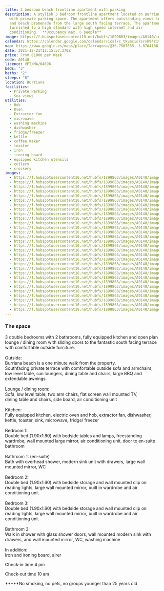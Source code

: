 ```yaml
---
title: 3 bedroom beach frontline apartment with parking
description: A stylish 3 bedroom frontline apartment located on Burriana Beach
  with private parking space. The apartment offers outstanding views to the sea
  and beach promenade from the large south facing terrace. The apartment is well
  furnished to a high standard with high speed internet and air
  conditioning.  **Occupancy max. 6 people**
image: https://f.hubspotusercontent10.net/hubfs/1899863/images/A0140/image-01.jpg
calendar: https://calendar.google.com/calendar/ical/c_tkvmcio7srvh94r1v8jaio7h04%40group.calendar.google.com/public/basic.ics
map: https://www.google.es/maps/place/Tarragona/@36.7507885,-3.8704138,17z/data=!3m1!4b1!4m5!3m4!1s0xd722501cdf27cc1:0x53bdc6391368bdfc!8m2!3d36.7506585!4d-3.8681241
date: 2021-12-21T12:15:57.370Z
price: From €1000 per Week
code: A0140
licence: VFT/MA/04696
beds: "3"
baths: "2"
sleeps: "6"
location: Burriana
facilities:
  - Private Parking
  - Sea views
utilities:
  - Hob
  - Oven
  - Extractor fan
  - microwave
  - washing machine
  - dishwasher
  - fridge/freezer
  - kettle
  - coffee maker
  - toaster
  - iron
  - ironing board
  - equipped kitchen utensils
  - cutlery
  - crockery
images:
  - https://f.hubspotusercontent10.net/hubfs/1899863/images/A0140/image-1.jpg
  - https://f.hubspotusercontent10.net/hubfs/1899863/images/A0140/image-2.jpg
  - https://f.hubspotusercontent10.net/hubfs/1899863/images/A0140/image-3.jpg
  - https://f.hubspotusercontent10.net/hubfs/1899863/images/A0140/image-4.jpg
  - https://f.hubspotusercontent10.net/hubfs/1899863/images/A0140/image-5.jpg
  - https://f.hubspotusercontent10.net/hubfs/1899863/images/A0140/image-6.jpg
  - https://f.hubspotusercontent10.net/hubfs/1899863/images/A0140/image-7.jpg
  - https://f.hubspotusercontent10.net/hubfs/1899863/images/A0140/image-8.jpg
  - https://f.hubspotusercontent10.net/hubfs/1899863/images/A0140/image-9.jpg
  - https://f.hubspotusercontent10.net/hubfs/1899863/images/A0140/image-10.jpg
  - https://f.hubspotusercontent10.net/hubfs/1899863/images/A0140/image-11.jpg
  - https://f.hubspotusercontent10.net/hubfs/1899863/images/A0140/image-12.jpg
  - https://f.hubspotusercontent10.net/hubfs/1899863/images/A0140/image-13.jpg
  - https://f.hubspotusercontent10.net/hubfs/1899863/images/A0140/image-14.jpg
  - https://f.hubspotusercontent10.net/hubfs/1899863/images/A0140/image-15.jpg
  - https://f.hubspotusercontent10.net/hubfs/1899863/images/A0140/image-16.jpg
  - https://f.hubspotusercontent10.net/hubfs/1899863/images/A0140/image-17.jpg
  - https://f.hubspotusercontent10.net/hubfs/1899863/images/A0140/image-18.jpg
  - https://f.hubspotusercontent10.net/hubfs/1899863/images/A0140/image-19.jpg
  - https://f.hubspotusercontent10.net/hubfs/1899863/images/A0140/image-20.jpg
  - https://f.hubspotusercontent10.net/hubfs/1899863/images/A0140/image-21.jpg
  - https://f.hubspotusercontent10.net/hubfs/1899863/images/A0140/image-22.jpg
  - https://f.hubspotusercontent10.net/hubfs/1899863/images/A0140/image-23.jpg
  - https://f.hubspotusercontent10.net/hubfs/1899863/images/A0140/image-24.jpg
  - https://f.hubspotusercontent10.net/hubfs/1899863/images/A0140/image-25.jpg
  - https://f.hubspotusercontent10.net/hubfs/1899863/images/A0140/image-26.jpg
  - https://f.hubspotusercontent10.net/hubfs/1899863/images/A0140/image-27.jpg
  - https://f.hubspotusercontent10.net/hubfs/1899863/images/A0140/image-28.jpg
  - https://f.hubspotusercontent10.net/hubfs/1899863/images/A0140/image-29.jpg
  - https://f.hubspotusercontent10.net/hubfs/1899863/images/A0140/image-30.jpg
---
```

### The space

3 double bedrooms with 2 bathrooms, fully equipped kitchen and open plan lounge / dining room with sliding doors to the fantastic south facing terrace with comfortable outside furniture.\
\
Outside:\
Burriana beach is a one minute walk from the property.\
Southfacing private terrace with comfortable outside sofa and armchairs, low level table, sun loungers, dining table and chairs, large BBQ and extendable awnings.\
\
Lounge / dining room:\
Sofa, low level table, two arm chairs, flat screen wall mounted TV,\
dining table and chairs, side board, air conditioning unit\
\
Kitchen:\
Fully equipped kitchen, electric oven and hob, extractor fan, dishwasher, kettle, toaster, sink, microwave, fridge/ freezer\
\
Bedroom 1:\
Double bed (1.90x1.80) with bedside tables and lamps, freestanding wardrobe, wall mounted large mirror, air conditioning unit, door to en-suite bathroom\
\
Bathroom 1: (en-suite)\
Bath with overhead shower, modern sink unit with drawers, large wall mounted mirror, WC\
\
Bedroom 2:\
Double bed (1.90x1.60) with bedside storage and wall mounted clip on reading lights, large wall mounted mirror, built in wardrobe and air conditioning unit\
\
Bedroom 3:\
Double bed (1.90x1.60) with bedside storage and wall mounted clip on reading lights, large wall mounted mirror, built in wardrobe and air conditioning unit\
\
Bathroom 2:\
Walk in shower with glass shower doors, wall mounted modern sink with drawers, and wall mounted mirror, WC, washing machine\
\
In addition:\
Iron and ironing board, airer

Check-in time 4 pm

Check-out time 10 am

**\***No smoking, no pets, no groups younger than 25 years old